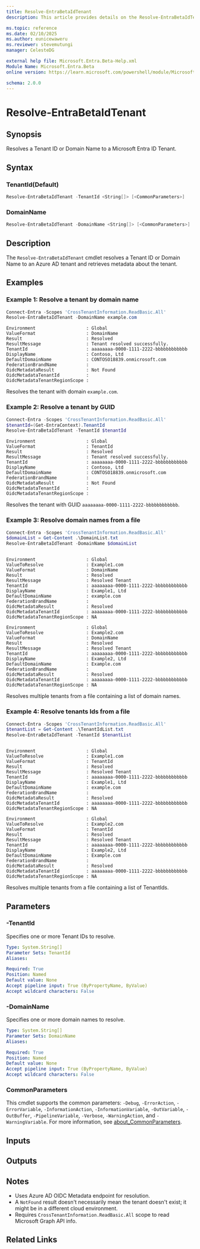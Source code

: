 ```yaml
---
title: Resolve-EntraBetaIdTenant
description: This article provides details on the Resolve-EntraBetaIdTenant command.

ms.topic: reference
ms.date: 02/10/2025
ms.author: eunicewaweru
ms.reviewer: stevemutungi
manager: CelesteDG

external help file: Microsoft.Entra.Beta-Help.xml
Module Name: Microsoft.Entra.Beta
online version: https://learn.microsoft.com/powershell/module/Microsoft.Entra.Beta/Resolve-EntraIdTenant

schema: 2.0.0
---
```


# Resolve-EntraBetaIdTenant

## Synopsis

Resolves a Tenant ID or Domain Name to a Microsoft Entra ID Tenant.

## Syntax

### TenantId(Default)

```powershell
Resolve-EntraBetaIdTenant -TenantId <String[]> [<CommonParameters>]
```

### DomainName

```powershell
Resolve-EntraBetaIdTenant -DomainName <String[]> [<CommonParameters>]
```

## Description

The `Resolve-EntraBetaIdTenant` cmdlet resolves a Tenant ID or Domain Name to an Azure AD tenant and retrieves metadata about the tenant.

## Examples

### Example 1: Resolve a tenant by domain name

```powershell
Connect-Entra -Scopes 'CrossTenantInformation.ReadBasic.All'
Resolve-EntraBetaIdTenant -DomainName example.com
```

```output
Environment                   : Global
ValueFormat                   : DomainName
Result                        : Resolved
ResultMessage                 : Tenant resolved successfully.
TenantId                      : aaaaaaaa-0000-1111-2222-bbbbbbbbbbbb
DisplayName                   : Contoso, Ltd
DefaultDomainName             : CONTOSO18839.onmicrosoft.com
FederationBrandName           :
OidcMetadataResult            : Not Found
OidcMetadataTenantId          :
OidcMetadataTenantRegionScope :

```

Resolves the tenant with domain `example.com`.

### Example 2: Resolve a tenant by GUID

```powershell
Connect-Entra -Scopes 'CrossTenantInformation.ReadBasic.All'
$tenantId=(Get-EntraContext).TenantId
Resolve-EntraBetaIdTenant -TenantId $tenantId
```

```output
Environment                   : Global
ValueFormat                   : TenantId
Result                        : Resolved
ResultMessage                 : Tenant resolved successfully.
TenantId                      : aaaaaaaa-0000-1111-2222-bbbbbbbbbbbb
DisplayName                   : Contoso, Ltd
DefaultDomainName             : CONTOSO18839.onmicrosoft.com
FederationBrandName           :
OidcMetadataResult            : Not Found
OidcMetadataTenantId          :
OidcMetadataTenantRegionScope :

```

Resolves the tenant with GUID `aaaaaaaa-0000-1111-2222-bbbbbbbbbbbb`.

### Example 3: Resolve domain names from a file

```powershell
Connect-Entra -Scopes 'CrossTenantInformation.ReadBasic.All'
$domainList = Get-Content .\DomainList.txt
Resolve-EntraBetaIdTenant -DomainName $domainList
```

```output

Environment                   : Global
ValueToResolve                : Example1.com
ValueFormat                   : DomainName
Result                        : Resolved
ResultMessage                 : Resolved Tenant
TenantId                      : aaaaaaaa-0000-1111-2222-bbbbbbbbbbbb
DisplayName                   : Example1, Ltd
DefaultDomainName             : example.com
FederationBrandName           :
OidcMetadataResult            : Resolved
OidcMetadataTenantId          : aaaaaaaa-0000-1111-2222-bbbbbbbbbbbb
OidcMetadataTenantRegionScope : NA

Environment                   : Global
ValueToResolve                : Example2.com
ValueFormat                   : DomainName
Result                        : Resolved
ResultMessage                 : Resolved Tenant
TenantId                      : aaaaaaaa-0000-1111-2222-bbbbbbbbbbbb
DisplayName                   : Example2, Ltd
DefaultDomainName             : Example.com
FederationBrandName           :
OidcMetadataResult            : Resolved
OidcMetadataTenantId          : aaaaaaaa-0000-1111-2222-bbbbbbbbbbbb
OidcMetadataTenantRegionScope : NA

```

Resolves multiple tenants from a file containing a list of domain names.

### Example 4: Resolve tenants Ids from a file

```powershell
Connect-Entra -Scopes 'CrossTenantInformation.ReadBasic.All'
$tenantList = Get-Content .\TenantIdList.txt
Resolve-EntraBetaIdTenant -TenantId $tenantList
```

```output

Environment                   : Global
ValueToResolve                : Example1.com
ValueFormat                   : TenantId
Result                        : Resolved
ResultMessage                 : Resolved Tenant
TenantId                      : aaaaaaaa-0000-1111-2222-bbbbbbbbbbbb
DisplayName                   : Example1, Ltd
DefaultDomainName             : example.com
FederationBrandName           :
OidcMetadataResult            : Resolved
OidcMetadataTenantId          : aaaaaaaa-0000-1111-2222-bbbbbbbbbbbb
OidcMetadataTenantRegionScope : NA

Environment                   : Global
ValueToResolve                : Example2.com
ValueFormat                   : TenantId
Result                        : Resolved
ResultMessage                 : Resolved Tenant
TenantId                      : aaaaaaaa-0000-1111-2222-bbbbbbbbbbbb
DisplayName                   : Example2, Ltd
DefaultDomainName             : Example.com
FederationBrandName           :
OidcMetadataResult            : Resolved
OidcMetadataTenantId          : aaaaaaaa-0000-1111-2222-bbbbbbbbbbbb
OidcMetadataTenantRegionScope : NA

```

Resolves multiple tenants from a file containing a list of TenantIds.

## Parameters

### -TenantId

Specifies one or more  Tenant IDs to resolve.

```yaml
Type: System.String[]
Parameter Sets: TenantId
Aliases: 

Required: True
Position: Named
Default value: None
Accept pipeline input: True (ByPropertyName, ByValue)
Accept wildcard characters: False
```

### -DomainName

Specifies one or more domain names to resolve.

```yaml
Type: System.String[]
Parameter Sets: DomainName
Aliases: 

Required: True
Position: Named
Default value: None
Accept pipeline input: True (ByPropertyName, ByValue)
Accept wildcard characters: False
```

### CommonParameters

This cmdlet supports the common parameters: `-Debug`, `-ErrorAction`, `-ErrorVariable`, `-InformationAction`, `-InformationVariable`, `-OutVariable`, `-OutBuffer`, `-PipelineVariable`, `-Verbose`, `-WarningAction`, and `-WarningVariable`. For more information, see [about_CommonParameters](https://go.microsoft.com/fwlink/?LinkID=113216).

## Inputs

## Outputs

## Notes

- Uses Azure AD OIDC Metadata endpoint for resolution.
- A `NotFound` result doesn't necessarily mean the tenant doesn't exist; it might be in a different cloud environment.
- Requires `CrossTenantInformation.ReadBasic.All` scope to read Microsoft Graph API info.

## Related Links
